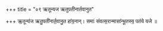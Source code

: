 +++
title = "०९ ऋतून्यज ऋतुपतीनार्तवानुत"

+++
ऋ॒तून्य॑ज ऋतु॒पती॑नार्त॒वानु॒त हा॑य॒नान्। समाः॑ संवत्स॒रान्मासा॑न्भू॒तस्य॒ पत॑ये यजे ॥